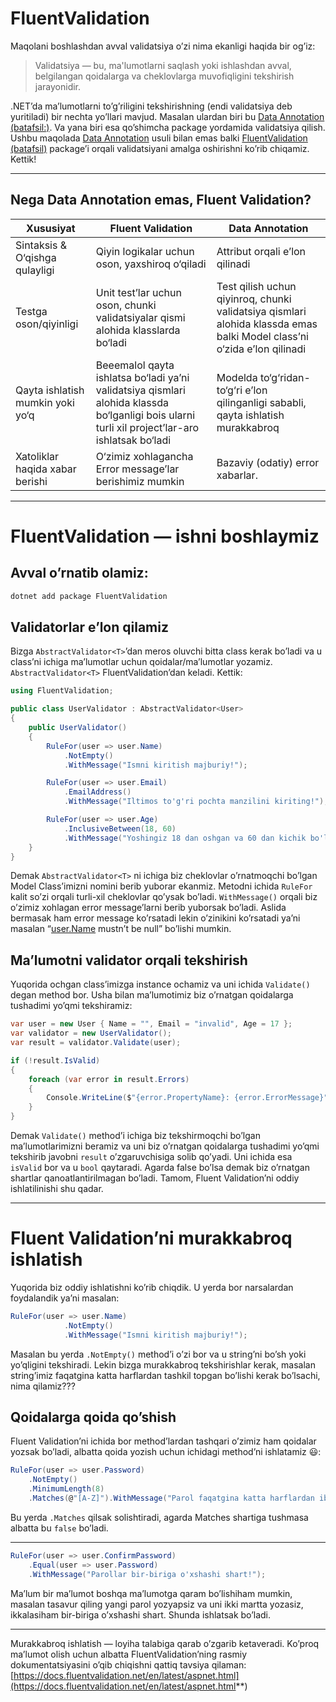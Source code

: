 # FluentValidation

Maqolani boshlashdan avval validatsiya o’zi nima ekanligi haqida bir og’iz:

> Validatsiya — bu, ma'lumotlarni saqlash yoki ishlashdan avval, belgilangan qoidalarga va cheklovlarga muvofiqligini tekshirish jarayonidir.

.NET’da ma’lumotlarni to’g’riligini tekshirishning (endi validatsiya deb yuritiladi) bir nechta yo’llari mavjud. Masalan ulardan biri bu [Data Annotation](https://learn.microsoft.com/en-us/aspnet/mvc/overview/older-versions/getting-started-with-aspnet-mvc3/cs/adding-validation-to-the-model?source=recommendations) [(batafsil:)](https://learn.microsoft.com/en-us/aspnet/mvc/overview/older-versions/getting-started-with-aspnet-mvc3/cs/adding-validation-to-the-model?source=recommendations). Va yana biri esa qo’shimcha package yordamida validatsiya qilish. Ushbu maqolada [Data Annotation](https://learn.microsoft.com/en-us/aspnet/mvc/overview/older-versions/getting-started-with-aspnet-mvc3/cs/adding-validation-to-the-model?source=recommendations) usuli bilan emas balki [FluentValidation (batafsil)](https://docs.fluentvalidation.net/en/latest/aspnet.html) package’i orqali validatsiyani amalga oshirishni ko’rib chiqamiz. Kettik!

----------

## Nega Data Annotation emas, Fluent Validation?

| Xususiyat                    | Fluent Validation                                                                                     | Data Annotation                                                                           |
|------------------------------|-------------------------------------------------------------------------------------------------------|------------------------------------------------------------------------------------------|
| Sintaksis & O‘qishga qulayligi | Qiyin logikalar uchun oson, yaxshiroq o‘qiladi                                                       | Attribut orqali e’lon qilinadi                                                          |
| Testga oson/qiyinligi         | Unit test’lar uchun oson, chunki validatsiyalar qismi alohida klasslarda bo‘ladi                      | Test qilish uchun qiyinroq, chunki validatsiya qismlari alohida klassda emas balki Model class’ni o‘zida e’lon qilinadi |
| Qayta ishlatish mumkin yoki yo‘q | Beeemalol qayta ishlatsa bo‘ladi ya’ni validatsiya qismlari alohida klassda bo‘lganligi bois ularni turli xil project’lar-aro ishlatsak bo‘ladi | Modelda to‘g‘ridan-to‘g‘ri e’lon qilinganligi sababli, qayta ishlatish murakkabroq      |
| Xatoliklar haqida xabar berishi | O‘zimiz xohlagancha Error message’lar berishimiz mumkin                                            | Bazaviy (odatiy) error xabarlar.                                                        |


----------

# FluentValidation — ishni boshlaymiz

## Avval o’rnatib olamiz:

```bash
dotnet add package FluentValidation
```

## Validatorlar e’lon qilamiz

Bizga `AbstractValidator<T>`’dan meros oluvchi bitta class kerak bo’ladi va u class’ni ichiga ma’lumotlar uchun qoidalar/ma’lumotlar yozamiz. `AbstractValidator<T>` FluentValidation’dan keladi. Kettik:

```csharp
using FluentValidation;

public class UserValidator : AbstractValidator<User>
{
    public UserValidator()
    {
        RuleFor(user => user.Name)
            .NotEmpty()
            .WithMessage("Ismni kiritish majburiy!");

        RuleFor(user => user.Email)
            .EmailAddress()
            .WithMessage("Iltimos to'g'ri pochta manzilini kiriting!");

        RuleFor(user => user.Age)
            .InclusiveBetween(18, 60)
            .WithMessage("Yoshingiz 18 dan oshgan va 60 dan kichik bo'lishi kerak!");
    }
}
```

Demak `AbstractValidator<T>` ni ichiga biz cheklovlar o’rnatmoqchi bo’lgan Model Class’imizni nomini berib yuborar ekanmiz. Metodni ichida `RuleFor` kalit so’zi orqali turli-xil cheklovlar qo’ysak bo’ladi. `WithMessage()` orqali biz o’zimiz xohlagan error message’larni berib yuborsak bo’ladi. Aslida bermasak ham error message ko’rsatadi lekin o’zinikini ko’rsatadi ya’ni masalan “[user.Name](http://user.Name) mustn’t be null” bo’lishi mumkin.

## Ma’lumotni validator orqali tekshirish

Yuqorida ochgan class’imizga instance ochamiz va uni ichida `Validate()` degan method bor. Usha bilan ma’lumotimiz biz o’rnatgan qoidalarga tushadimi yo’qmi tekshiramiz:

```csharp
var user = new User { Name = "", Email = "invalid", Age = 17 };
var validator = new UserValidator();
var result = validator.Validate(user);

if (!result.IsValid)
{
    foreach (var error in result.Errors)
    {
        Console.WriteLine($"{error.PropertyName}: {error.ErrorMessage}");
    }
}
```

Demak `Validate()` method’i ichiga biz tekshirmoqchi bo’lgan ma’lumotlarimizni beramiz va uni biz o’rnatgan qoidalarga tushadimi yo’qmi tekshirib javobni `result` o’zgaruvchisiga solib qo’yadi. Uni ichida esa `isValid` bor va u `bool` qaytaradi. Agarda false bo’lsa demak biz o’rnatgan shartlar qanoatlantirilmagan bo’ladi. Tamom, Fluent Validation’ni oddiy ishlatilinishi shu qadar.

----------

# Fluent Validation’ni murakkabroq ishlatish

Yuqorida biz oddiy ishlatishni ko’rib chiqdik. U yerda bor narsalardan foydalandik ya’ni masalan:

```csharp
RuleFor(user => user.Name)
            .NotEmpty()
            .WithMessage("Ismni kiritish majburiy!");
```

Masalan bu yerda `.NotEmpty()` method’i o’zi bor va u string’ni bo’sh yoki yo’qligini tekshiradi. Lekin bizga murakkabroq tekshirishlar kerak, masalan string’imiz faqatgina katta harflardan tashkil topgan bo’lishi kerak bo’lsachi, nima qilamiz???

## Qoidalarga qoida qo’shish

Fluent Validation’ni ichida bor method’lardan tashqari o’zimiz ham qoidalar yozsak bo’ladi, albatta qoida yozish uchun ichidagi method’ni ishlatamiz 😃:

```csharp
RuleFor(user => user.Password)
    .NotEmpty()
    .MinimumLength(8)
    .Matches(@"[A-Z]").WithMessage("Parol faqatgina katta harflardan iborat bo'lishi shart!");

```

Bu yerda `.Matches` qilsak solishtiradi, agarda Matches shartiga tushmasa albatta bu `false` bo’ladi.

----------

```csharp
RuleFor(user => user.ConfirmPassword)
    .Equal(user => user.Password)
    .WithMessage("Parollar bir-biriga o'xshashi shart!");

```

Ma’lum bir ma’lumot boshqa ma’lumotga qaram bo’lishiham mumkin, masalan tasavur qiling yangi parol yozyapsiz va uni ikki martta yozasiz, ikkalasiham bir-biriga o’xshashi shart. Shunda ishlatsak bo’ladi.

----------

Murakkabroq ishlatish — loyiha talabiga qarab o’zgarib ketaveradi. Ko’proq ma’lumot olish uchun albatta FluentValidation’ning rasmiy dokumentatsiyasini o’qib chiqishni qattiq tavsiya qilaman: [https://docs.fluentvalidation.net/en/latest/aspnet.html](https://docs.fluentvalidation.net/en/latest/aspnet.html**)